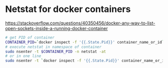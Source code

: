 # Netstat for docker containers

https://stackoverflow.com/questions/40350456/docker-any-way-to-list-open-sockets-inside-a-running-docker-container

```bash
# get PID of container
CONTAINER_PID=`docker inspect -f '{{.State.Pid}}' container_name_or_id`
# execute netstat in namespace of container
sudo nsenter -t $CONTAINER_PID -n netstat -at
# or in one line
sudo nsenter -t `docker inspect -f '{{.State.Pid}}' container_name_or_id` -n netstat -at
```
